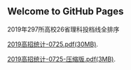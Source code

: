 ## Welcome to GitHub Pages

2019年297所高校26省理科投档线全排序

[2019高招统计-0725.pdf(30MB)](http://jastoninfer.github.io/jastoninfer.github.io/2019高招统计0725.pdf).

[2019高招统计-0725-压缩版.pdf(3MB)](http://jastoninfer.github.io/jastoninfer.github.io/2019高招统计0725_压缩版.pdf).
